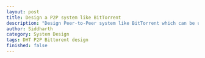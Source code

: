 ```yaml
---
layout: post
title: Design a P2P system like BitTorrent
description: "Design Peer-to-Peer system like BitTorrent which can be used to distribute files over the internet without the need of a centralised server."
author: Siddharth
category: System Design
tags: DHT P2P Bittorent design 
finished: false
---
```


